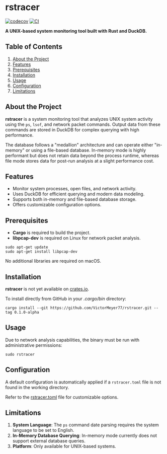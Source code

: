 # rstracer

[![codecov](https://codecov.io/github/VictorMeyer77/rstracer/graph/badge.svg?token=MCO1XZI4OO)](https://codecov.io/github/VictorMeyer77/rstracer)
[![CI](https://github.com/VictorMeyer77/rstracer/actions/workflows/ci.yml/badge.svg)](https://github.com/VictorMeyer77/rstracer/actions/workflows/ci.yml)

**A UNIX-based system monitoring tool built with Rust and DuckDB.**

## Table of Contents

1. [About the Project](#about-the-project)
2. [Features](#features)
3. [Prerequisites](#prerequisites)
4. [Installation](#installation)
5. [Usage](#usage)
6. [Configuration](#configuration)
7. [Limitations](#limitations)

## About the Project

**rstracer** is a system monitoring tool that analyzes UNIX system activity
using the `ps`, `lsof`, and network packet commands.
Output data from these commands are stored in DuckDB for complex querying
with high performance.

The database follows a "medallion" architecture and can operate either "in-memory"
or using a file-based database.
In-memory mode is highly performant but does not retain data beyond the process runtime,
whereas file mode stores data for post-run analysis at a slight performance cost.

## Features

- Monitor system processes, open files, and network activity.
- Uses DuckDB for efficient querying and modern data modeling.
- Supports both in-memory and file-based database storage.
- Offers customizable configuration options.

## Prerequisites

- **Cargo** is required to build the project.
- **libpcap-dev** is required on Linux for network packet analysis.

```shell
sudo apt-get update
sudo apt-get install libpcap-dev
```

No additional libraries are required on macOS.

## Installation

**rstracer** is not yet available on [crates.io](https://crates.io/).

To install directly from GitHub in your _.cargo/bin_ directory:

```shell
cargo install --git https://github.com/VictorMeyer77/rstracer.git --tag 0.1.0-alpha
```

## Usage

Due to network analysis capabilities, the binary must be run
with administrative permissions:

```shell
sudo rstracer
```

## Configuration

A default configuration is automatically applied if a `rstracer.toml` file
is not found in the working directory.

Refer to the [rstracer.toml](rstracer.toml) file for customizable options.

## Limitations

1. **System Language**: The `ps` command date parsing requires the system
language to be set to English.
2. **In-Memory Database Querying**: In-memory mode currently does not
support external database queries.
3. **Platform**: Only available for UNIX-based systems.
